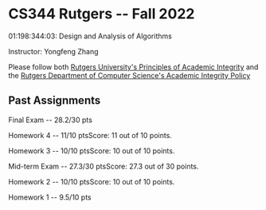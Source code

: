 # CS344 Rutgers -- Fall 2022

01:198:344:03: Design and Analysis of Algorithms

Instructor: Yongfeng Zhang

Please follow both [Rutgers University's Principles of Academic Integrity](http://academicintegrity.rutgers.edu/) and the [Rutgers Department of Computer Science's Academic Integrity Policy](https://www.cs.rutgers.edu/academics/undergraduate/academic-integrity-policy)

## Past Assignments
Final Exam -- 28.2/30 pts

Homework 4 -- 11/10 ptsScore: 11 out of 10 points.

Homework 3 -- 10/10 ptsScore: 10 out of 10 points.

Mid-term Exam -- 27.3/30 ptsScore: 27.3 out of 30 points.

Homework 2 -- 10/10 ptsScore: 10 out of 10 points.

Homework 1 -- 9.5/10 pts
